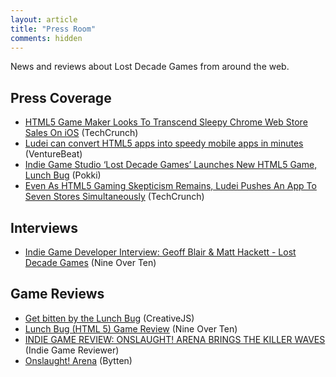 ```yaml
---
layout: article
title: "Press Room"
comments: hidden
---
```

News and reviews about Lost Decade Games from around the web.

## Press Coverage

* [HTML5 Game Maker Looks To Transcend Sleepy Chrome Web Store Sales On iOS][1] (TechCrunch)
* [Ludei can convert HTML5 apps into speedy mobile apps in minutes][2] (VentureBeat)
* [Indie Game Studio ‘Lost Decade Games’ Launches New HTML5 Game, Lunch Bug][6] (Pokki)
* [Even As HTML5 Gaming Skepticism Remains, Ludei Pushes An App To Seven Stores Simultaneously][9] (TechCrunch)

## Interviews

* [Indie Game Developer Interview: Geoff Blair & Matt Hackett - Lost Decade Games][8] (Nine Over Ten)

## Game Reviews

* [Get bitten by the Lunch Bug][7] (CreativeJS)
* [Lunch Bug (HTML 5) Game Review][3] (Nine Over Ten)
* [INDIE GAME REVIEW: ONSLAUGHT! ARENA BRINGS THE KILLER WAVES][4] (Indie Game Reviewer)
* [Onslaught! Arena][5] (Bytten)

[1]: http://techcrunch.com/2011/07/11/html5-game-maker-looks-to-transcend-sleepy-chrome-web-store-sales-on-ios/
[2]: http://venturebeat.com/2012/09/18/simplifying-mobile-app-development-ludei-says-it-can-convert-html5-apps-into-hybrid-native-apps-in-minutes/
[3]: http://www.nineoverten.com/2012/07/21/lunch-bug-html-5-game-review/
[4]: http://www.indiegamereviewer.com/indie-game-review-onslaught-arena-brings-the-killer-waves/
[5]: http://www.bytten.com/gamereview.php?id=433
[6]: http://blog.pokki.com/2012/07/indie-game-studio-lost-decade-games-launches-new-html5-game-lunch-bug/
[7]: http://creativejs.com/2012/07/get-bitten-by-the-lunch-bug/
[8]: http://www.nineoverten.com/2012/08/22/indie-game-developer-interview-geoff-blair-lost-decade-games/
[9]: http://techcrunch.com/2013/02/22/ludei/
